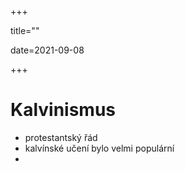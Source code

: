 +++

title=""

date=2021-09-08

+++

# Kalvinismus

- protestantský řád
- kalvínské učení bylo velmi populární
- 

